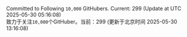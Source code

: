 Committed to Following `10,000` GitHubers. Current: <!-- FOLLOWING_COUNT -->299<!-- FOLLOWING_COUNT --> (Update at UTC <!-- LAST_UPDATED -->2025-05-30 05:16:08<!-- LAST_UPDATED -->)<br>
致力于关注`10,000`个GitHuber。当前：<!-- FOLLOWING_COUNT -->299<!-- FOLLOWING_COUNT --> (更新于北京时间 <!-- LAST_UPDATED_CST -->2025-05-30 13:16:08<!-- LAST_UPDATED_CST -->)
